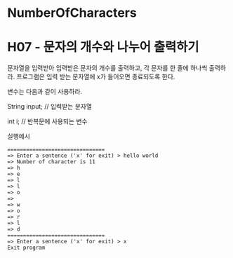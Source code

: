 # NumberOfCharacters

# H07 -  문자의 개수와 나누어 출력하기
문자열을 입력받아 입력받은 문자의 개수를 출력하고, 각 문자를 한 줄에 하나씩 출력하라. 프로그램은 입력 받는 문자열에 x가 들어오면 종료되도록 한다. 

변수는 다음과 같이 사용하라.

String input; // 입력받는 문자열

int i; // 반복문에 사용되는 변수

실행예시
```
===============================
=> Enter a sentence ('x' for exit) > hello world
=> Number of character is 11
=> h
=> e
=> l
=> l
=> o
=>  
=> w
=> o
=> r
=> l
=> d
===============================
=> Enter a sentence ('x' for exit) > x
Exit program
```